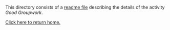 This directory consists of a [readme file](https://github.com/sfushidahardy/SSEA-Linear-Algebra-Activities/blob/main/MetaSkills/GoodGroupwork/good-groupwork-readme.pdf) describing the details of the activity _Good Groupwork_.

[Click here to return home.](https://github.com/sfushidahardy/SSEA-Linear-Algebra-Activities/blob/main/README.md#meta-skills-general-skills-and-other-activities)
